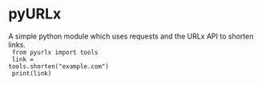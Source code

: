 # pyURLx
A simple python module which uses requests and the URLx API to shorten links.
<br>
<code>
from pyurlx import tools<br>
link = tools.shorten("example.com")<br>
print(link)
</code>